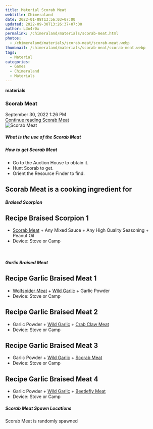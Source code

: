 ```yaml
---
title: Material Scorab Meat
webtitle: Chimeraland
date: 2022-01-08T13:56:03+07:00
updated: 2022-09-30T13:26:37+07:00
author: L3n4r0x
permalink: /chimeraland/materials/scorab-meat.html
photos:
  - /chimeraland/materials/scorab-meat/scorab-meat.webp
thumbnail: /chimeraland/materials/scorab-meat/scorab-meat.webp
tags:
  - Material
categories:
  - Games
  - Chimeraland
  - Materials
---
```


<section id="bootstrap-wrapper">
  <link
    rel="stylesheet"
    href="https://cdn.statically.io/gh/dimaslanjaka/Web-Manajemen/40ac3225/css/bootstrap-4.5-wrapper.css"
  />
  <div
    class="row g-0 border rounded overflow-hidden flex-md-row mb-4 shadow-sm position-relative"
  >
    <div class="col p-4 d-flex flex-column position-static">
      <strong class="d-inline-block mb-2 text-success">materials</strong>
      <h3 class="mb-0">Scorab Meat</h3>
      <div class="mb-1 text-muted">September 30, 2022 1:26 PM</div>
      <a
        href="/chimeraland/materials/scorab-meat.html"
        class="stretched-link d-none"
        >Continue reading Scorab Meat</a
      >
    </div>
    <div class="col-auto d-none d-lg-block">
      <img
        src="/chimeraland/materials/scorab-meat/scorab-meat.webp"
        alt="Scorab Meat"
      />
    </div>
  </div>
  <div class="row">
    <div class="col-lg-6 col-12 mb-2">
      <div class="card">
        <div class="card-body">
          <h5 class="card-title">What is the use of the Scorab Meat</h5>
          <div class="card-text"><ul></ul></div>
        </div>
      </div>
    </div>
    <div class="col-lg-6 col-12 mb-2">
      <div class="card">
        <div class="card-body">
          <h5 class="card-title">How to get Scorab Meat</h5>
          <div class="card-text">
            <ul>
              <li>Go to the Auction House to obtain it.</li>
              <li>Hunt Scorab to get.</li>
              <li>Orient the Resource Finder to find.</li>
            </ul>
          </div>
        </div>
      </div>
    </div>
    <div class="col-lg-6 col-12 mb-2">
      <h2 id="cookable">Scorab Meat is a cooking ingredient for</h2>
      <div id="recipe-braised-scorpion">
        <h5 id="item-braised-scorpion">Braised Scorpion</h5>
        <div class="col-12 col-lg-6 recipe-item mb-2">
          <div class="card">
            <div class="card-body">
              <h2 class="card-title fs-5">Recipe Braised Scorpion 1</h2>
              <div class="card-text">
                <ul>
                  <li>
                    <a
                      class="text-decoration-none"
                      href="/chimeraland/materials/scorab-meat.html"
                      >Scorab Meat</a
                    ><span> + </span>Any Mixed Sauce<span> + </span>Any High
                    Quality Seasoning<span> + </span>Peanut Oil
                  </li>
                  <li>Device: Stove or Camp</li>
                </ul>
              </div>
            </div>
          </div>
        </div>
      </div>
      <br />
      <div id="recipe-garlic-braised-meat">
        <h5 id="item-garlic-braised-meat">Garlic Braised Meat</h5>
        <div class="col-12 col-lg-6 recipe-item mb-2">
          <div class="card">
            <div class="card-body">
              <h2 class="card-title fs-5">Recipe Garlic Braised Meat 1</h2>
              <div class="card-text">
                <ul>
                  <li>
                    <a
                      class="text-decoration-none"
                      href="/chimeraland/materials/wolfspider-meat.html"
                      >Wolfspider Meat</a
                    ><span> + </span
                    ><a
                      class="text-decoration-none"
                      href="/chimeraland/materials/wild-garlic.html"
                      >Wild Garlic</a
                    ><span> + </span>Garlic Powder
                  </li>
                  <li>Device: Stove or Camp</li>
                </ul>
              </div>
            </div>
          </div>
        </div>
        <div class="col-12 col-lg-6 recipe-item mb-2">
          <div class="card">
            <div class="card-body">
              <h2 class="card-title fs-5">Recipe Garlic Braised Meat 2</h2>
              <div class="card-text">
                <ul>
                  <li>
                    Garlic Powder<span> + </span
                    ><a
                      class="text-decoration-none"
                      href="/chimeraland/materials/wild-garlic.html"
                      >Wild Garlic</a
                    ><span> + </span
                    ><a
                      class="text-decoration-none"
                      href="/chimeraland/materials/crab-claw-meat.html"
                      >Crab Claw Meat</a
                    >
                  </li>
                  <li>Device: Stove or Camp</li>
                </ul>
              </div>
            </div>
          </div>
        </div>
        <div class="col-12 col-lg-6 recipe-item mb-2">
          <div class="card">
            <div class="card-body">
              <h2 class="card-title fs-5">Recipe Garlic Braised Meat 3</h2>
              <div class="card-text">
                <ul>
                  <li>
                    Garlic Powder<span> + </span
                    ><a
                      class="text-decoration-none"
                      href="/chimeraland/materials/wild-garlic.html"
                      >Wild Garlic</a
                    ><span> + </span
                    ><a
                      class="text-decoration-none"
                      href="/chimeraland/materials/scorab-meat.html"
                      >Scorab Meat</a
                    >
                  </li>
                  <li>Device: Stove or Camp</li>
                </ul>
              </div>
            </div>
          </div>
        </div>
        <div class="col-12 col-lg-6 recipe-item mb-2">
          <div class="card">
            <div class="card-body">
              <h2 class="card-title fs-5">Recipe Garlic Braised Meat 4</h2>
              <div class="card-text">
                <ul>
                  <li>
                    Garlic Powder<span> + </span
                    ><a
                      class="text-decoration-none"
                      href="/chimeraland/materials/wild-garlic.html"
                      >Wild Garlic</a
                    ><span> + </span
                    ><a
                      class="text-decoration-none"
                      href="/chimeraland/materials/beetlefly-meat.html"
                      >Beetlefly Meat</a
                    >
                  </li>
                  <li>Device: Stove or Camp</li>
                </ul>
              </div>
            </div>
          </div>
        </div>
      </div>
    </div>
    <div class="col-12 mb-2">
      <h5>Scorab Meat Spawn Locations</h5>
      <p>Scorab Meat is randomly spawned</p>
    </div>
  </div>
</section>